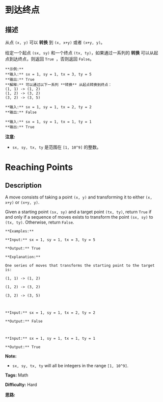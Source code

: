 # 到达终点

## 描述

从点 `(x, y)` 可以 **转换** 到 `(x, x+y)`  或者 `(x+y, y)`。

给定一个起点 `(sx, sy)` 和一个终点 `(tx, ty)`，如果通过一系列的 **转换** 可以从起点到达终点，则返回 `True `，否则返回 `False`。

    
    
    **示例:**
    **输入:** sx = 1, sy = 1, tx = 3, ty = 5
    **输出:** True
    **解释:** 可以通过以下一系列 **转换** 从起点转换到终点：
    (1, 1) -> (1, 2)
    (1, 2) -> (3, 2)
    (3, 2) -> (3, 5)
    
    **输入:** sx = 1, sy = 1, tx = 2, ty = 2
    **输出:** False
    
    **输入:** sx = 1, sy = 1, tx = 1, ty = 1
    **输出:** True
    
    

**注意:**

  * `sx, sy, tx, ty` 是范围在 `[1, 10^9]` 的整数。



# Reaching Points

## Description



A move consists of taking a point `(x, y)` and transforming it to either `(x, x+y)` or `(x+y, y)`.

Given a starting point `(sx, sy)` and a target point `(tx, ty)`, return `True` if and only if a sequence of moves exists to transform the point `(sx, sy)` to `(tx, ty)`. Otherwise, return `False`.

    
    
    **Examples:**
    **Input:** sx = 1, sy = 1, tx = 3, ty = 5
    **Output:** True
    **Explanation:**
    One series of moves that transforms the starting point to the target is:
    (1, 1) -> (1, 2)
    (1, 2) -> (3, 2)
    (3, 2) -> (3, 5)
    
    **Input:** sx = 1, sy = 1, tx = 2, ty = 2
    **Output:** False
    
    **Input:** sx = 1, sy = 1, tx = 1, ty = 1
    **Output:** True
    
    

**Note:**

  * `sx, sy, tx, ty` will all be integers in the range `[1, 10^9]`.


**Tags:** Math

**Difficulty:** Hard

**思路:**
